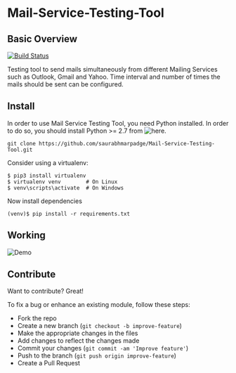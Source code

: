 # Mail-Service-Testing-Tool

## Basic Overview

[![Build Status](https://travis-ci.org/saurabhmarpadge/Mail-Service-Testing-Tool.svg?branch=master)](https://travis-ci.org/saurabhmarpadge/Mail-Service-Testing-Tool)

Testing tool to send mails simultaneously from different Mailing Services such as Outlook, Gmail and Yahoo. Time interval and number of times the mails should be sent can be configured. 

## Install

  In order to use Mail Service Testing Tool, you need Python installed. In order to do so, you should install Python >= 2.7 from ![here](https://www.python.org/downloads/).

```
git clone https://github.com/saurabhmarpadge/Mail-Service-Testing-Tool.git
```

Consider using a virtualenv:

```
$ pip3 install virtualenv
$ virtualenv venv        # On Linux
$ venv\scripts\activate  # On Windows
```

Now install dependencies 

```
(venv)$ pip install -r requirements.txt
```

## Working

![Demo](https://github.com/saurabhmarpadge/Mail-Service-Testing-Tool/blob/master/Pic/demo.gif)

## Contribute

Want to contribute? Great!

To fix a bug or enhance an existing module, follow these steps:

- Fork the repo
- Create a new branch (`git checkout -b improve-feature`)
- Make the appropriate changes in the files
- Add changes to reflect the changes made
- Commit your changes (`git commit -am 'Improve feature'`)
- Push to the branch (`git push origin improve-feature`)
- Create a Pull Request 
